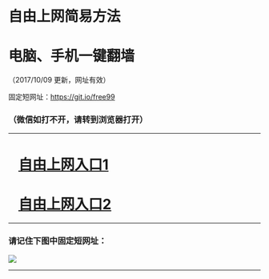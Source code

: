 ﻿# 自由上网简易方法

# 电脑、手机一键翻墙

（2017/10/09 更新，网址有效）

固定短网址：https://git.io/free99

### （微信如打不开，请转到浏览器打开）


***





# &nbsp;&nbsp; <a href="http://ft746426628.fwq-tz-1001.info/fwqtz01.html?t=100900131846 " target="_blank">自由上网入口1</a>
# &nbsp;&nbsp; <a href="http://ft984725017.fwq-tz-1002.info/fwqtz02.html?t=100900124799 " target="_blank">自由上网入口2</a>
***

### 请记住下图中固定短网址：

<img src="https://s3-us-west-2.amazonaws.com/fwq-1001/yjfq-20170905okok.png" /> 


***

